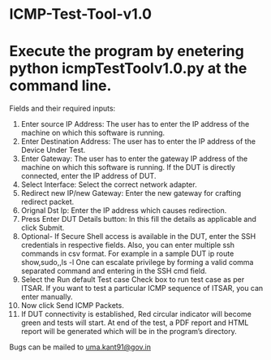 # ICMP-Test-Tool-v1.0

# Execute the program by enetering python icmpTestToolv1.0.py at the command line.

Fields and their required inputs:
1.	Enter source IP Address: The user has to enter the IP address of the machine on which this software is running.
2.	Enter Destination Address: The user has to enter the IP address of the Device Under Test.
3.	Enter Gateway: The user has to enter the gateway IP address of the machine on which this software is running. If the DUT is directly connected, enter the IP address of DUT.
4.	Select Interface: Select the correct network adapter.
5.	Redirect new IP/new Gateway: Enter the new gateway for crafting redirect packet.
6.	Orignal Dst Ip: Enter the IP address which causes redirection.
7.	Press Enter DUT Details button:
In this fill the details as applicable and click Submit.
8.	Optional- If Secure Shell access is available in the DUT, enter the SSH credentials in respective fields.
Also, you can enter multiple ssh commands in csv format.
For example in a sample DUT
ip route show,sudo,<sudopassword>,ls -l
One can escalate privilege by forming a valid comma separated command and entering in the SSH cmd field.
9.	Select the Run default Test case Check box to run test case as per ITSAR. If you want to test a particular ICMP sequence of ITSAR, you can enter manually.
10.	Now click Send ICMP Packets.
11.	If DUT connectivity is established, Red circular indicator will become green and tests will start. At end of the test, a PDF report and HTML report will be generated which will be in the program’s directory.

Bugs can be mailed to uma.kant91@gov.in
